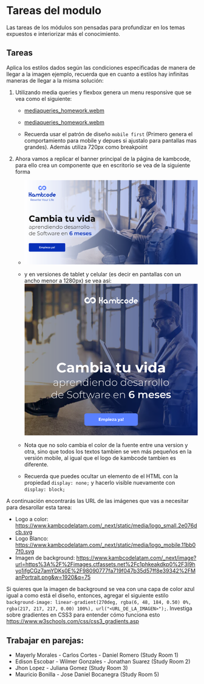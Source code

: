 # Tareas del modulo

Las tareas de los módulos son pensadas para profundizar en los temas expuestos e interiorizar más el conocimiento.

## Tareas

Aplica los estilos dados según las condiciones especificadas de manera de llegar a la imagen ejemplo, recuerda que en cuanto a estilos hay infinitas maneras de llegar a la misma solución:

1. Utilizando media queries y flexbox genera un menu responsive que se vea como el siguiente:
   - [mediaqueries_homework.webm](./../resources/mediaqueries_homework.webm)
   
   - [mediaqueries_homework.webm](https://github.com/kambcode/FullStack_Javascript_G1_2023_06_26/assets/137812574/ec4e36d3-d37a-4cda-bad7-f868d595f106)

   - Recuerda usar el patrón de diseño `mobile first` (Primero genera el comportamiento para mobile y depues si ajustalo para pantallas mas grandes). Además utiliza 720px como breakpoint

2. Ahora vamos a replicar el banner principal de la página de kambcode, para ello crea un componente que en escritorio se vea de la siguiente forma 
   - ![desktop.png](./../resources/kambcode_landing_desktop.png)

   - y en versiones de tablet y celular (es decir en pantallas con un ancho menor a 1280px) se vea así: ![mobile.png](./../resources/kambcode_landing_mobile.png)

   - Nota que no solo cambia el color de la fuente entre una version y otra, sino que todos los textos tambien se ven más pequeños en la versión mobile, al igual que el logo de kambcode tambien es diferente.

   - Recuerda que puedes ocultar un elemento de el HTML con la propiedad `display: none;` y hacerlo visible nuevamente con `display: block;`

A continuación encontrarás las URL de las imágenes que vas a necesitar para desarollar esta tarea:

- Logo a color: https://www.kambcodelatam.com/_next/static/media/logo_small.2e076dcb.svg
- Logo Blanco: https://www.kambcodelatam.com/_next/static/media/logo_mobile.11bb07f0.svg
- Imagen de background: https://www.kambcodelatam.com/_next/image?url=https%3A%2F%2Fimages.ctfassets.net%2Fc1phkeakdkp0%2F3I9hyo1ifgCGz7amYDKs0E%2F98090777fa719f047b35d57ff8e39342%2FManPortrait.png&w=1920&q=75

Si quieres que la imagen de background se vea con una capa de color azul igual a como está el diseño, entonces, agregar el siguiente estilo 
`background-image: linear-gradient(270deg, rgba(6, 48, 184, 0.50) 0%, rgba(217, 217, 217, 0.00) 100%), url("<URL_DE_LA_IMAGEN>");`. Investiga sobre gradientes en CSS3 para entender cómo funciona esto https://www.w3schools.com/css/css3_gradients.asp



## Trabajar en parejas:

- Mayerly Morales - Carlos Cortes - Daniel Romero (Study Room 1)
- Edison Escobar - Wilmer Gonzales - Jonathan Suarez (Study Room 2)
- Jhon Lopez - Juliana Gomez (Study Room 3)
- Mauricio Bonilla - Jose Daniel Bocanegra (Study Room 5)